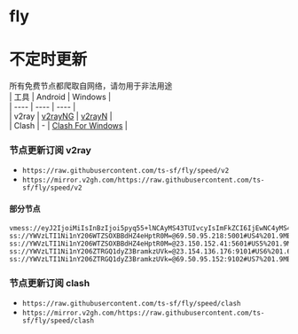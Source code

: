 # fly
# 不定时更新
所有免费节点都爬取自网络，请勿用于非法用途  
|  工具  | Android  | Windows  |  
|  ----  | ----   | ----  |  
| v2ray  | [v2rayNG](https://github.com/2dust/v2rayNG/releases) | [v2rayN](https://github.com/2dust/v2rayN/releases) |  
| Clash  | - | [Clash For Windows](https://github.com/2dust/clashN/releases) | 
  
### 节点更新订阅  v2ray
- `https://raw.githubusercontent.com/ts-sf/fly/speed/v2`  
- `https://mirror.v2gh.com/https://raw.githubusercontent.com/ts-sf/fly/speed/v2`  

#### 部分节点  
``` 
vmess://eyJ2IjoiMiIsInBzIjoi5pyq55+lNCAyMS43TUIvcyIsImFkZCI6IjEwNC4yMS45NC42NCIsInBvcnQiOiI0NDMiLCJpZCI6IjM5Y2VjMThmLWE0MzktNDI3Yy05YTRlLWFlYjZmY2RmNmY1MyIsImFpZCI6IjAiLCJzY3kiOiJhdXRvIiwibmV0Ijoid3MiLCJ0eXBlIjoiIiwiaG9zdCI6ImxpbmphMDUuaHdjYXIuc2JzIiwicGF0aCI6Ii9saW5rd3MiLCJ0bHMiOiJ0bHMiLCJzbmkiOiJsaW5qYTA1Lmh3Y2FyLnNicyIsInRlc3RfbmFtZSI6IjQifQ==
ss://YWVzLTI1Ni1nY206WTZSOXBBdHZ4eHptR0M=@69.50.95.218:5001#US4%201.9MB%2Fs
ss://YWVzLTI1Ni1nY206WTZSOXBBdHZ4eHptR0M=@23.150.152.41:5601#US5%201.9MB%2Fs
ss://YWVzLTI1Ni1nY206ZTRGQ1dyZ3BramkzUVk=@23.154.136.176:9101#US6%201.6MB%2Fs
ss://YWVzLTI1Ni1nY206ZTRGQ1dyZ3BramkzUVk=@69.50.95.152:9102#US7%201.9MB%2Fs
```
### 节点更新订阅  clash
- `https://raw.githubusercontent.com/ts-sf/fly/speed/clash`  
- `https://mirror.v2gh.com/https://raw.githubusercontent.com/ts-sf/fly/speed/clash`  


